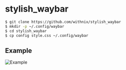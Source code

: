 # stylish_waybar

```sh
$ git clone https://github.com/withnix/stylish_waybar
$ mkdir -p ~/.config/waybar
$ cd stylish_waybar
$ cp config style.css ~/.config/waybar
```

## Example

![Example](https://github.com/withnix/stylish_waybar/blob/main/waybar_example.png)
